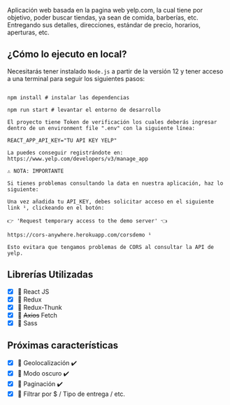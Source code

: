 Aplicación web basada en la pagina web yelp.com, la cual tiene por objetivo, poder buscar tiendas, ya sean de comida, barberías, etc. Entregando sus detalles, direcciones, estándar de precio, horarios, aperturas, etc.
## ¿Cómo lo ejecuto en local? 

Necesitarás tener instalado `Node.js` a partir de la versión 12 y tener acceso a una terminal para seguir los siguientes pasos: 

``` 

npm install # instalar las dependencias 

npm run start # levantar el entorno de desarrollo 

El proyecto tiene Token de verificación los cuales deberás ingresar dentro de un environment file ".env" con la siguiente línea:

REACT_APP_API_KEY="TU API KEY YELP" 

La puedes conseguir registrándote en: https://www.yelp.com/developers/v3/manage_app

⚠️ NOTA: IMPORTANTE

Si tienes problemas consultando la data en nuestra aplicación, haz lo siguiente:

Una vez añadida tu API_KEY, debes solicitar acceso en el siguiente link ¹, clickeando en el botón:

👉 'Request temporary access to the demo server' 👈

https://cors-anywhere.herokuapp.com/corsdemo ¹

Esto evitara que tengamos problemas de CORS al consultar la API de yelp.

``` 

## Librerías Utilizadas 

- [x] 🔹 React JS 
- [x] 🔹 Redux 
- [x] 🔹 Redux-Thunk 
- [x] 🔹 ~~Axios~~ Fetch
- [x] 🔹 Sass 

## Próximas características 

- [x] 🔹 Geolocalización ✔️
- [x] 🔹 Modo oscuro ✔️
- [x] 🔹 Paginación ✔️
- [x] 🔹 Filtrar por $ / Tipo de entrega / etc. 